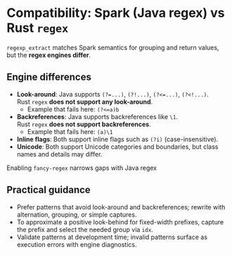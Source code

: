 # Compatibility: Spark (Java regex) vs Rust `regex`

`regexp_extract` matches Spark semantics for grouping and return values, but the **regex engines differ**.

## Engine differences
- **Look-around**: Java supports `(?=...)`, `(?!...)`, `(?<=...)`, `(?<!...)`.  
  Rust `regex` **does not support any look-around**.
    - Example that fails here: `(?<=a)b`
- **Backreferences**: Java supports backreferences like `\1`.  
  Rust `regex` **does not support backreferences**.
    - Example that fails here: `(a)\1`
- **Inline flags**: Both support inline flags such as `(?i)` (case-insensitive).
- **Unicode**: Both support Unicode categories and boundaries, but class names and details may differ.

Enabling `fancy-regex` narrows gaps with Java regex

## Practical guidance
- Prefer patterns that avoid look-around and backreferences; rewrite with alternation, grouping, or simple captures.
- To approximate a positive look-behind for fixed-width prefixes, capture the prefix and select the needed group via `idx`.
- Validate patterns at development time; invalid patterns surface as execution errors with engine diagnostics.
